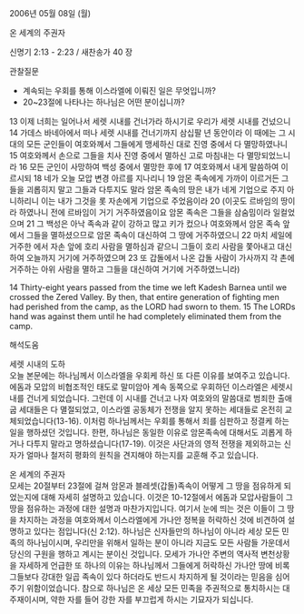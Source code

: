 2006년 05월 08일 (월)

온 세계의 주권자



신명기 2:13 - 2:23 / 새찬송가 40 장


관찰질문
- 계속되는 우회를 통해 이스라엘에 이뤄진 일은 무엇입니까?
- 20~23절에 나타나는 하나님은 어떤 분이십니까?

13 이제 너희는 일어나서 세렛 시내를 건너가라 하시기로 우리가 세렛 시내를 건넜으니 14 가데스 바네아에서 떠나 세렛 시내를 건너기까지 삼십팔 년 동안이라 이 때에는 그 시대의 모든 군인들이 여호와께서 그들에게 맹세하신 대로 진영 중에서 다 멸망하였나니 15 여호와께서 손으로 그들을 치사 진영 중에서 멸하신 고로 마침내는 다 멸망되었느니라 16 모든 군인이 사망하여 백성 중에서 멸망한 후에 17 여호와께서 내게 말씀하여 이르시되 18 네가 오늘 모압 변경 아르를 지나리니 19 암몬 족속에게 가까이 이르거든 그들을 괴롭히지 말고 그들과 다투지도 말라 암몬 족속의 땅은 내가 네게 기업으로 주지 아니하리니 이는 내가 그것을 롯 자손에게 기업으로 주었음이라 20 (이곳도 르바임의 땅이라 하였나니 전에 르바임이 거기 거주하였음이요 암몬 족속은 그들을 삼숨밈이라 일컬었으며 21 그 백성은 아낙 족속과 같이 강하고 많고 키가 컸으나 여호와께서 암몬 족속 앞에서 그들을 멸하셨으므로 암몬 족속이 대신하여 그 땅에 거주하였으니 22 마치 세일에 거주한 에서 자손 앞에 호리 사람을 멸하심과 같으니 그들이 호리 사람을 쫓아내고 대신하여 오늘까지 거기에 거주하였으며 23 또 갑돌에서 나온 갑돌 사람이 가사까지 각 촌에 거주하는 아위 사람을 멸하고 그들을 대신하여 거기에 거주하였느니라) 

14  Thirty-eight years passed from the time we left Kadesh Barnea until we crossed the Zered Valley. By then, that entire generation of fighting men had perished from the camp, as the LORD had sworn to them. 15  The LORDs hand was against them until he had completely eliminated them from the camp.

해석도움





세렛 시내의 도하  
오늘 본문에는 하나님께서 이스라엘을 우회케 하신 또 다른 이유를 보여주고 있습니다. 에돔과 모압의 비협조적인 태도로 말미암아 계속 동쪽으로 우회하던 이스라엘은 세렛시내를 건너게 되었습니다. 그런데 이 시내를 건너고 나자 여호와의 말씀대로 범죄한 출애굽 세대들은 다 멸절되었고, 이스라엘 공동체가 전쟁을 알지 못하는 세대들로 온전히 교체되었습니다(13-16). 이처럼 하나님께서는 우회를 통해서 죄를 심판하고 정결케 하는 일을 행하셨던 것입니다. 한편, 하나님은 동일한 이유로 암몬족속에 대해서도 괴롭게 하거나 다투지 말라고 명하셨습니다(17-19). 이것은 사단과의 영적 전쟁을 제외하고는 신자가 얼마나 철저히 평화의 원칙을 견지해야 하는지를 교훈해 주고 있습니다. 

온 세계의 주권자  
모세는 20절부터 23절에 걸쳐 암몬과 블레셋(갑돌)족속이 어떻게 그 땅을 점유하게 되었는지에 대해 자세히 설명하고 있습니다. 이것은 10-12절에서 에돔과 모압사람들이 그 땅을 점유하는 과정에 대한 설명과 마찬가지입니다. 여기서 눈에 띄는 것은 이들이 그 땅을 차지하는 과정을 여호와께서 이스라엘에게 가나안 정복을 허락하신 것에 비견하여 설명하고 있다는 점입니다(신 2:12). 하나님은 신자들만의 하나님이 아니라 세상 모든 민족의 하나님이시며, 우리만을 위해서 일하는 분이 아니라 지금도 모든 사람들 가운데서 당신의 구원을 행하고 계시는 분이신 것입니다. 모세가 가나안 주변의 역사적 변천상황을 자세하게 언급한 또 하나의 이유는 하나님께서 그들에게 허락하신 가나안 땅에 비록 그들보다 강대한 일곱 족속이 있다 하더라도 반드시 차지하게 될 것이라는 믿음을 심어주기 위함이었습니다. 참으로 하나님은 온 세상 모든 민족을 주권적으로 통치하시는 대 주재이시며, 약한 자를 들어 강한 자를 부끄럽게 하시는 기묘자가 되십니다.